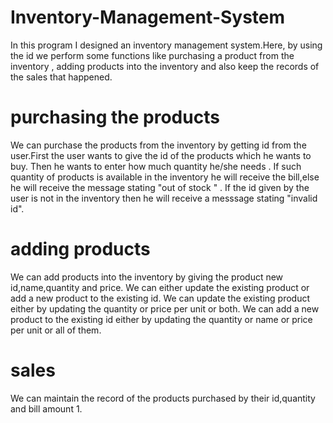 # Inventory-Management-System
In this program I designed an inventory management system.Here, by using the id we perform some functions like purchasing a product from the inventory , adding products into the inventory and also keep the records of the sales that happened.

# purchasing the products
We can purchase the products from the inventory by getting id from the user.First the user wants to give the id of the products which he wants to buy.
Then he wants to enter how much quantity he/she needs .
If such quantity of products is available in the inventory he will receive the bill,else he will receive the message stating "out of stock " .
If the id given by the user is not in the inventory then he will receive a messsage stating "invalid id".

# adding products 
We can add products into the inventory by giving the product new id,name,quantity and price.
We can either update the existing product or add a new product to the existing id.
We can update the existing product either by updating the quantity or price per unit or both.
We can add a new product to the existing id either by updating the quantity or name or price per unit or all of them.

# sales 
We can maintain the record of the products purchased by their id,quantity and bill amount 1.
